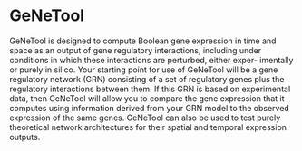 GeNeTool
========

GeNeTool is designed to compute Boolean gene expression in time and space as an output of gene regulatory interactions, including under conditions in which these interactions are perturbed, either exper- imentally or purely in silico. Your starting point for use of GeNeTool will be a gene regulatory network (GRN) consisting of a set of regulatory genes plus the regulatory interactions between them. If this GRN is based on experimental data, then GeNeTool will allow you to compare the gene expression that it computes using information derived from your GRN model to the observed expression of the same genes. GeNeTool can also be used to test purely theoretical network architectures for their spatial and temporal expression outputs. 
